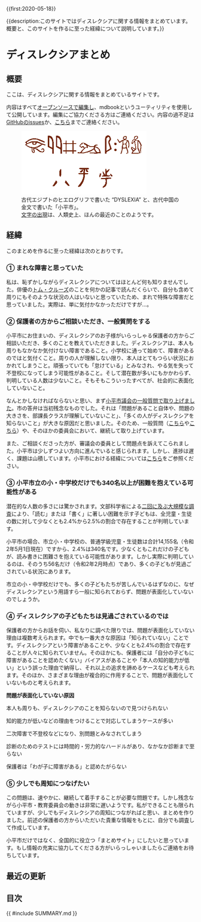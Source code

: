 <!-- nobreadcrumbs -->

{{first:2020-05-18}}

{{description:このサイトではディスレクシアに関する情報をまとめています。概要と、このサイトを作るに至った経緯について説明しています。}}

# ディスレクシアまとめ


## 概要
ここは、ディスレクシアに関する情報をまとめているサイトです。

内容はすべて[オープンソースで編集し](https://github.com/yasutakeyohei/dyslexia)、mdbookというユーティリティを使用して公開しています。編集にご協力くださる方はご連絡ください。内容の過不足は[GitHubのissues](https://github.com/yasutakeyohei/dyslexia/issues)か、[こちら](https://yasutakeyohei.com/#contact)までご連絡ください。

<figure class="bordered shadowed">
<img src="./images/hieroglyph-dyslexia.png" alt="ヒエログリフ" data-zoomable="" style="z-index:999" width="335" height="170">
<figcaption>古代エジプトのヒエログリフで書いた “DYSLEXIA” と、古代中国の金文で書いた「小平市」。<br><a href="https://ja.wikipedia.org/wiki/%E6%96%87%E5%AD%97%E3%81%AE%E6%AD%B4%E5%8F%B2">文字の出現</a>は、人類史上、ほんの最近のことのようです。
</figcaption>
</figure>

## 経緯
このまとめを作るに至った経緯は次のとおりです。

### ① まれな障害と思っていた

私は、恥ずかしながらディスレクシアについてはほとんど何も知りませんでした。俳優の[トム・クルーズ](https://ja.wikipedia.org/wiki/%E3%83%88%E3%83%A0%E3%83%BB%E3%82%AF%E3%83%AB%E3%83%BC%E3%82%BA#%E4%BA%BA%E7%89%A9)のことを何かの記事で読んだくらいで、自分も含めて周りにもそのような状況の人はいないと思っていたため、まれで特殊な障害だと思っていました。実際は、単に気付かなかっただけですが…。

### ② 保護者の方からご相談いただき、一般質問をする
小平市にお住まいの、ディスレクシアのお子様がいらっしゃる保護者の方からご相談いただき、多くのことを教えていただきました。ディスレクシアは、本人も周りもなかなか気付けない障害であること。小学校に通って始めて、障害があるのではと気付くこと。周りの人が理解しない限り、本人はとてもつらい状況におかれてしまうこと。頑張っていても「怠けている」とみなされ、やる気を失って不登校になってしまう可能性があること。そして潜在数が多いにもかかわらず、判明している人数は少ないこと。そもそもこういったすべてが、社会的に表面化していないこと。

なんとかしなければならないと思い、まず[小平市議会の一般質問で取り上げました](https://yasutakeyohei.com/books/yasutake/ippan/r2/3-gatu/1-dyslexia-kankyo.html)。市の答弁は当初残念なものでした。それは「問題があること自体や、問題の大きさを、部課長クラスが理解していないこと」、「多くの人がディスレクシアを知らないこと」が大きな原因だと思いました。そのため、一般質問（[こちら](https://yasutakeyohei.com/books/yasutake/ippan/r2/6-gatu/1-giga-school-dyslexia.html)や[こちら](https://yasutakeyohei.com/books/yasutake/ippan/r2/9-gatu/2-digital-kyoukasyo-isoge.html)）や、そのほかの委員会において、継続して取り上げています。

また、ご相談くださった方が、審議会の委員として問題点を訴えてこられました。小平市は少しずつよい方向に進んでいると感じられます。しかし、進捗は遅く、課題は山積しています。小平市における経緯については[こちら](./kodaira-shi.md)をご参照ください。

### ③ 小平市立の小・中学校だけでも340名以上が困難を抱えている可能性がある
潜在的な人数の多さには驚かされます。文部科学省による[二回に及ぶ大規模な調査](./potential-number/index.md)により、「読む」または「書く」に著しい困難を示す子どもは、全児童・生徒の数に対して少なくとも2.4%から2.5%の割合で存在することが判明しています。

小平市の場合、市立小・中学校の、普通学級児童・生徒数は合計14,155名（令和2年5月1日現在）ですから、2.4%は340名です。少なくともこれだけの子どもが、読み書きに困難さを抱えている可能性があります。しかし実際に判明しているのは、そのうち56名だけ（令和2年2月時点）であり、多くの子どもが見過ごされている状況にあります。

市立の小・中学校だけでも、多くの子どもたちが苦しんでいるはずなのに、なぜディスレクシアという用語すら一般に知られておらず、問題が表面化していないのでしょうか。

### ④ ディスレクシアの子どもたちは見過ごされているのでは

保護者の方からお話を伺い、私なりに調べた限りでは、問題が表面化していない理由は複数考えられます。中でも一番大きな原因は「知られていない」ことです。ディスレクシアという障害があることや、少なくとも2.4%の割合で存在することが人々に知られていません。そのほかにも、保護者には「自分の子どもに障害があることを認めたくない」バイアスがあることや「本人の知的能力が低い」という誤った理由で納得し、それ以上の追求を諦めるケースなども考えられます。そのほか、さまざまな理由が複合的に作用することで、問題が表面化していないものと考えられます。

**問題が表面化していない原因**

<i class="fa fa-check" aria-hidden="true" style="color:#ff6347"></i> 本人も周りも、ディスレクシアのことを知らないので見つけられない

<i class="fa fa-check" aria-hidden="true" style="color:#ff6347"></i> 知的能力が低いなどの理由をつけることで対応してしまうケースが多い

<i class="fa fa-check" aria-hidden="true" style="color:#ff6347"></i> 二次障害で不登校などになり、別問題とみなされてしまう

<i class="fa fa-check" aria-hidden="true" style="color:#ff6347"></i> 診断のためのテストには時間的・労力的なハードルがあり、なかなか診断まで至らない

<i class="fa fa-check" aria-hidden="true" style="color:#ff6347"></i> 保護者は「わが子に障害がある」と認めたがらない

### ⑤ 少しでも周知につなげたい
この問題は、速やかに、継続して着手することが必要な問題です。しかし残念ながら小平市・教育委員会の動きは非常に遅いようです。私ができることも限られていますが、少しでもディスレクシアの周知につながればと思い、まとめを作りました。前述の保護者の方からいただいた貴重な情報をもとに、自分でも調査して作成しています。

小平市だけではなく、全国的に役立つ「まとめサイト」にしたいと思っています。もし情報の充実に協力してくださる方がいらっしゃいましたらご連絡をお待ちしています。

## 最近の更新
<!-- recent updates -->

## 目次

<div class="mokuji">

{{ #include SUMMARY.md }}

</div>